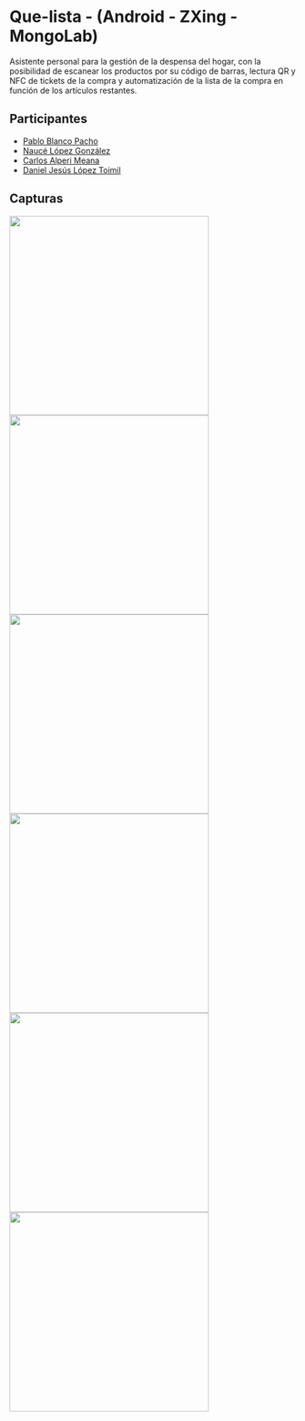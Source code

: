 # Que-lista - (Android - ZXing - MongoLab)
Asistente personal para la gestión de la despensa del hogar, con la posibilidad de escanear los productos por su código de barras, lectura QR y NFC de tickets de la compra y automatización de la lista de la compra en función de los artículos restantes.

## Participantes
* <a href = https://github.com/pabloblancoo> Pablo Blanco Pacho</a>
* <a href = https://github.com/Nauce> Naucé López González</a>
* <a href = https://github.com/alperi89> Carlos Alperi Meana</a>
* <a href = https://github.com/DanielToimil> Daniel Jesús López Toimil</a>

## Capturas
<img src="/screens/1.png" width="350"> <img src="/screens/2.png" width="350"> <img src="/screens/3.png" width="350"> <img src="/screens/4.png" width="350"> <img src="/screens/5.png" width="350"> <img src="/screens/6.png" width="350">


